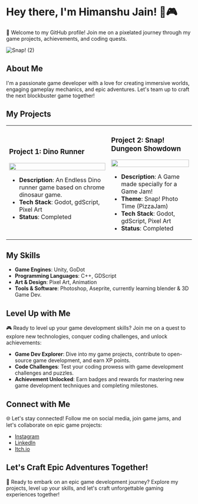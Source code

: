 # Hey there, I'm Himanshu Jain! 👾🎮

🚀 Welcome to my GitHub profile! Join me on a pixelated journey through my game projects, achievements, and coding quests.


![Snap! (2)](https://github.com/user-attachments/assets/8162590a-6ec6-4c29-94fa-84750b3de78d)


## About Me

I'm a passionate game developer with a love for creating immersive worlds, engaging gameplay mechanics, and epic adventures. Let's team up to craft the next blockbuster game together!


## My Projects

<table>
  <tr>
    <td>
      <h3>Project 1: Dino Runner</h3>
      <img src="https://github.com/user-attachments/assets/5859ea43-04e9-4c5a-99d3-b68a3e71ddb4" width="100%">
      <ul>
        <li><strong>Description</strong>: An Endless Dino runner game based on chrome dinosaur game.</li>
        <li><strong>Tech Stack</strong>: Godot, gdScript, Pixel Art</li>
        <li><strong>Status</strong>: Completed</li>
      </ul>
    </td>
    <td>
      <h3>Project 2: Snap! Dungeon Showdown</h3>
      <img src="https://github.com/user-attachments/assets/2e986542-a047-4269-b38b-eaa501053235" width="100%">
      <ul>
        <li><strong>Description</strong>: A Game made specially for a Game Jam!</li>
        <li><strong>Theme</strong>: Snap! Photo Time (PizzaJam)</li>
        <li><strong>Tech Stack</strong>: Godot, gdScript, Pixel Art</li>
        <li><strong>Status</strong>: Completed</li>
      </ul>
    </td>
  </tr>
</table>


## My Skills

- **Game Engines**: Unity, GoDot
- **Programming Languages**: C++, GDScript
- **Art & Design**: Pixel Art, Animation
- **Tools & Software**: Photoshop, Aseprite, currently learning blender & 3D Game Dev.


## Level Up with Me

🎮 Ready to level up your game development skills? Join me on a quest to explore new technologies, conquer coding challenges, and unlock achievements:

- **Game Dev Explorer**: Dive into my game projects, contribute to open-source game development, and earn XP points.
- **Code Challenges**: Test your coding prowess with game development challenges and puzzles.
- **Achievement Unlocked**: Earn badges and rewards for mastering new game development techniques and completing milestones.


## Connect with Me

🌐 Let's stay connected! Follow me on social media, join game jams, and let's collaborate on epic game projects:

- [Instagram](https://www.instagram.com/himanshu_jain112/)
- [LinkedIn](https://www.linkedin.com/in/himanshu-jain-343294223/)
- [Itch.io](https://himansh.itch.io/)

  

## Let's Craft Epic Adventures Together!

🚀 Ready to embark on an epic game development journey? Explore my projects, level up your skills, and let's craft unforgettable gaming experiences together!
